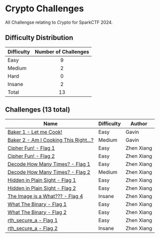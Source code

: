 # Crypto Challenges

All Challengse relating to *Crypto* for SparkCTF 2024.

## Difficulty Distribution

| Difficulty | Number of Challenges |
| ---------- |:--------------------:|
| Easy | 9 |
| Medium | 2 |
| Hard | 0 |
| Insane | 2 |
| Total | 13 |

## Challenges (13 total)

| Name | Difficulty | Author |
| ---- | ---------- | ------ |
| [Baker 1 - Let me Cook!](./Baker1_LetMeCook) | Easy | Gavin |
| [Baker 2 - Am I Cooking This Right...?](./Baker2_AmICooking) | Medium | Gavin |
| [Cipher Fun! - Flag 1](./CipherFun1) | Easy | Zhen Xiang |
| [Cipher Fun! - Flag 2](./CipherFun2) | Easy | Zhen Xiang |
| [Decode How Many Times? - Flag 1](./DecodeHowManyTimes1) | Easy | Zhen Xiang |
| [Decode How Many Times? - Flag 2](./DecodeHowManyTimes2) | Medium | Zhen Xiang |
| [Hidden in Plain Sight - Flag 1](./HiddenInPlainSight1) | Easy | Zhen Xiang |
| [Hidden in Plain Sight - Flag 2](./HiddenInPlainSight2) | Easy | Zhen Xiang |
| [The Image is a What??? - Flag 4](./TheImageIsAWhat4) | Insane | Zhen Xiang |
| [What The Binary - Flag 1](./WhatTheBinary1) | Easy | Zhen Xiang |
| [What The Binary - Flag 2](./WhatTheBinary2) | Easy | Zhen Xiang |
| [rth_secure_a - Flag 1](./rth_secure_a1) | Easy | Zhen Xiang |
| [rth_secure_a - Flag 2](./rth_secure_a2) | Insane | Zhen Xiang |
